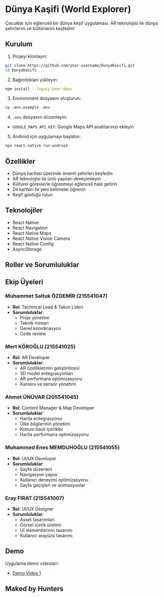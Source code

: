 # Dünya Kaşifi (World Explorer)

Çocuklar için eğlenceli bir dünya keşif uygulaması. AR teknolojisi ile dünya şehirlerini ve kültürlerini keşfedin!

## Kurulum

1. Projeyi klonlayın:
```bash
git clone https://github.com/your-username/DunyaKasifi.git
cd DunyaKasifi
```

2. Bağımlılıkları yükleyin:
```bash
npm install --legacy-peer-deps
```

3. Environment dosyasını oluşturun:
```bash
cp .env.example .env
```

4. `.env` dosyasını düzenleyin:
- `GOOGLE_MAPS_API_KEY`: Google Maps API anahtarınızı ekleyin

5. Android için uygulamayı başlatın:
```bash
npx react-native run-android
```

## Özellikler

- Dünya haritası üzerinde önemli şehirleri keşfedin
- AR teknolojisi ile ünlü yapıları deneyimleyin
- Kültürel görevlerle öğrenmeyi eğlenceli hale getirin
- Dil kartları ile yeni kelimeler öğrenin
- Keşif günlüğü tutun

## Teknolojiler

- React Native
- React Navigation
- React Native Maps
- React Native Vision Camera
- React Native Config
- AsyncStorage

## Roller ve Sorumluluklar


## Ekip Üyeleri

### Muhammet Saltuk ÖZDEMİR (215541047)
- **Rol**: Technical Lead & Takım Lideri
- **Sorumluluklar**: 
  - Proje yönetimi
  - Teknik mimari
  - Genel koordinasyon
  - Code review

### Mert KÖROĞLU (215541025)
- **Rol**: AR Developer
- **Sorumluluklar**:
  - AR özelliklerinin geliştirilmesi
  - 3D model entegrasyonları
  - AR performans optimizasyonu
  - Kamera ve sensör yönetimi

### Ahmet ÜNÜVAR (205541045)
- **Rol**: Content Manager & Map Developer
- **Sorumluluklar**:
  - Harita entegrasyonu
  - Ülke bilgilerinin yönetimi
  - Konum bazlı içerikler
  - Harita performans optimizasyonu

### Muhammed Enes MEMDUHOĞLU (215541055)
- **Rol**: UI/UX Developer
- **Sorumluluklar**:
  - Sayfa düzenleri
  - Navigasyon yapısı
  - Kullanıcı deneyimi optimizasyonu
  - Sayfa geçişleri ve animasyonlar

### Eray FIRAT (215541007)
- **Rol**: UI/UX Designer
- **Sorumluluklar**:
  - Asset tasarımları
  - Görsel içerik üretimi
  - UI elementlerinin tasarımı
  - Kullanıcı arayüzü tasarımı

## Demo

Uygulama demo videoları:
- [Demo Video 1](https://youtube.com/shorts/0q37YejNcEM?feature=share)

## Maked by Hunters
